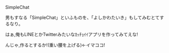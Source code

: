 SimpleChat

男もすなる「SimpleChat」といふものを、「よしかわたいき」もしてみむとてするなり。

はぁ,俺もLINEとかTwitterみたいなｶｯﾁｮｲｲアプリを作ってみてえな!

んじゃ,作るとするか!(重い腰を上げる)←イマココ!